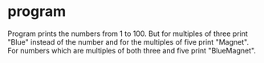 program
=======

Program prints the numbers from 1 to 100. But for multiples of three print "Blue" instead of the number and for the multiples of five print "Magnet". For numbers which are multiples of both three and five print "BlueMagnet".